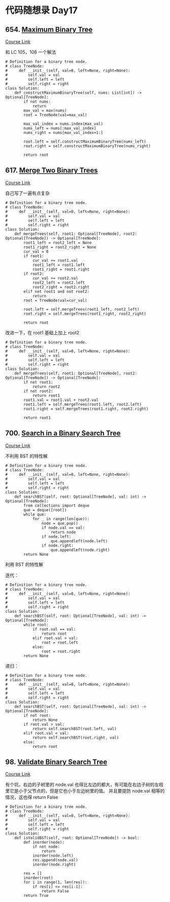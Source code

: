# 代码随想录 Day17

## 654. [Maximum Binary Tree](https://leetcode.com/problems/maximum-binary-tree/)

[Course Link](https://programmercarl.com/0654.%E6%9C%80%E5%A4%A7%E4%BA%8C%E5%8F%89%E6%A0%91.html#%E6%80%9D%E8%B7%AF)

和 LC 105，106 一个解法

```
# Definition for a binary tree node.
# class TreeNode:
#     def __init__(self, val=0, left=None, right=None):
#         self.val = val
#         self.left = left
#         self.right = right
class Solution:
    def constructMaximumBinaryTree(self, nums: List[int]) -> Optional[TreeNode]:
        if not nums:
            return
        max_val = max(nums)
        root = TreeNode(val=max_val)

        max_val_index = nums.index(max_val)
        nums_left = nums[:max_val_index]
        nums_right = nums[max_val_index+1:]

        root.left = self.constructMaximumBinaryTree(nums_left)
        root.right = self.constructMaximumBinaryTree(nums_right)
        
        return root
```

## 617. [Merge Two Binary Trees](https://leetcode.com/problems/merge-two-binary-trees/)

[Course Link](https://programmercarl.com/0617.%E5%90%88%E5%B9%B6%E4%BA%8C%E5%8F%89%E6%A0%91.html)

自己写了一遍有点复杂

```
# Definition for a binary tree node.
# class TreeNode:
#     def __init__(self, val=0, left=None, right=None):
#         self.val = val
#         self.left = left
#         self.right = right
class Solution:
    def mergeTrees(self, root1: Optional[TreeNode], root2: Optional[TreeNode]) -> Optional[TreeNode]:
        root1_left = root2_left = None
        root1_right = root2_right = None
        cur_val = 0
        if root1:
            cur_val += root1.val
            root1_left = root1.left
            root1_right = root1.right
        if root2:
            cur_val += root2.val
            root2_left = root2.left
            root2_right = root2.right
        elif not root1 and not root2:
            return
        root = TreeNode(val=cur_val)
        
        root.left = self.mergeTrees(root1_left, root2_left)
        root.right = self.mergeTrees(root1_right, root2_right)

        return root
```

改进一下，在 root1 基础上加上 root2

```
# Definition for a binary tree node.
# class TreeNode:
#     def __init__(self, val=0, left=None, right=None):
#         self.val = val
#         self.left = left
#         self.right = right
class Solution:
    def mergeTrees(self, root1: Optional[TreeNode], root2: Optional[TreeNode]) -> Optional[TreeNode]:
        if not root1:
            return root2
        if not root2:
            return root1
        root1.val = root1.val + root2.val
        root1.left = self.mergeTrees(root1.left, root2.left)
        root1.right = self.mergeTrees(root1.right, root2.right)

        return root1
```

## 700. [Search in a Binary Search Tree](https://leetcode.com/problems/search-in-a-binary-search-tree/)

[Course Link](https://programmercarl.com/0700.%E4%BA%8C%E5%8F%89%E6%90%9C%E7%B4%A2%E6%A0%91%E4%B8%AD%E7%9A%84%E6%90%9C%E7%B4%A2.html)

不利用 BST 的特性解

```
# Definition for a binary tree node.
# class TreeNode:
#     def __init__(self, val=0, left=None, right=None):
#         self.val = val
#         self.left = left
#         self.right = right
class Solution:
    def searchBST(self, root: Optional[TreeNode], val: int) -> Optional[TreeNode]:
        from collections import deque
        que = deque([root])
        while que:
            for _ in range(len(que)):
                node = que.pop()
                if node.val == val:
                    return node
                if node.left:
                    que.appendleft(node.left)
                if node.right:
                    que.appendleft(node.right)
        return None
```

利用 BST 的特性解

迭代：

```
# Definition for a binary tree node.
# class TreeNode:
#     def __init__(self, val=0, left=None, right=None):
#         self.val = val
#         self.left = left
#         self.right = right
class Solution:
    def searchBST(self, root: Optional[TreeNode], val: int) -> Optional[TreeNode]:
        while root:
            if root.val == val:
                return root
            elif root.val > val:
                root = root.left
            else:
                root = root.right
        return None
```

递归：

```
# Definition for a binary tree node.
# class TreeNode:
#     def __init__(self, val=0, left=None, right=None):
#         self.val = val
#         self.left = left
#         self.right = right
class Solution:
    def searchBST(self, root: Optional[TreeNode], val: int) -> Optional[TreeNode]:
        if not root:
            return None
        if root.val > val:
            return self.searchBST(root.left, val)
        elif root.val < val:
            return self.searchBST(root.right, val)
        else:
            return root
```

## 98. [Validate Binary Search Tree](https://leetcode.com/problems/validate-binary-search-tree/)

[Course Link](https://programmercarl.com/0098.%E9%AA%8C%E8%AF%81%E4%BA%8C%E5%8F%89%E6%90%9C%E7%B4%A2%E6%A0%91.html)

有个坑，右边的子树里的 node.val 也得比左边的都大，有可能在右边子树的左枝里它是小于父节点的，但是它也小于左边树里的值。
并且要提防 node.val 相等的情况，这也得 return False

```
# Definition for a binary tree node.
# class TreeNode:
#     def __init__(self, val=0, left=None, right=None):
#         self.val = val
#         self.left = left
#         self.right = right
class Solution:
    def isValidBST(self, root: Optional[TreeNode]) -> bool:
        def inorder(node):
            if not node:
                return
            inorder(node.left)
            res.append(node.val)
            inorder(node.right)
        
        res = []
        inorder(root)
        for i in range(1, len(res)):
            if res[i] <= res[i-1]:
                return False
        return True
```
